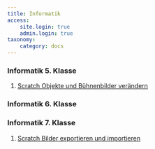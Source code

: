 ```yaml
---
title: Informatik
access:
    site.login: true
    admin.login: true
taxonomy:
    category: docs
---
```


### Informatik 5. Klasse
1. [Scratch Objekte und Bühnenbilder verändern](./01) 

### Informatik 6. Klasse

### Informatik 7. Klasse
1. [Scratch Bilder exportieren und importieren](./02)


